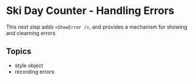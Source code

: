 Ski Day Counter - Handling Errors
=================
This next step adds `<ShowError />`, and provides a mechanism for showing and clearning errors.

Topics
-------

* style object
* recording errors